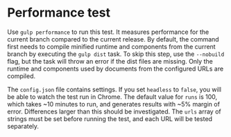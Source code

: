 # Performance test

Use `gulp performance` to run this test. It measures performance for the current branch compared to the current release. By default, the command first needs to compile minified runtime and components from the current branch by executing the `gulp dist` task. To skip this step, use the `--nobuild` flag, but the task will throw an error if the dist files are missing. Only the runtime and components used by documents from the configured URLs are compiled.

The `config.json` file contains settings. If you set `headless` to `false`, you will be able to watch the test run in Chrome. The default value for `runs` is 100, which takes ~10 minutes to run, and generates results with ~5% margin of error. Differences larger than this should be investigated. The `urls` array of strings must be set before running the test, and each URL will be tested separately.
